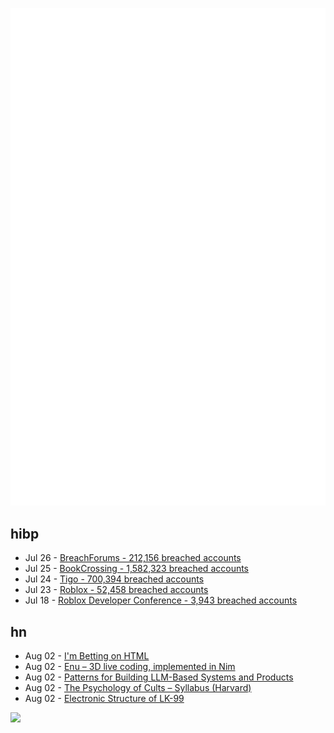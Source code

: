 ![Metrics](https://raw.githubusercontent.com/phixion/phixion/master/metrics.svg)

## hibp

<!--
for https://github.com/phixion/phixion/blob/main/.github/workflows/feeds.yml
-->
<!--START_SECTION:haveibeenpwnd-->
- Jul 26 - [BreachForums - 212,156 breached accounts](https://haveibeenpwned.com/PwnedWebsites#BreachForums)
- Jul 25 - [BookCrossing - 1,582,323 breached accounts](https://haveibeenpwned.com/PwnedWebsites#BookCrossing)
- Jul 24 - [Tigo - 700,394 breached accounts](https://haveibeenpwned.com/PwnedWebsites#Tigo)
- Jul 23 - [Roblox - 52,458 breached accounts](https://haveibeenpwned.com/PwnedWebsites#Roblox)
- Jul 18 - [Roblox Developer Conference - 3,943 breached accounts](https://haveibeenpwned.com/PwnedWebsites#RobloxDeveloperConference)
<!--END_SECTION:haveibeenpwnd-->

## hn

<!--
for https://github.com/phixion/phixion/blob/main/.github/workflows/feeds.yml
-->
<!--START_SECTION:hn-->
- Aug 02 - [I'm Betting on HTML](https://catskull.net/html.html)
- Aug 02 - [Enu – 3D live coding, implemented in Nim](https://github.com/dsrw/enu)
- Aug 02 - [Patterns for Building LLM-Based Systems and Products](https://eugeneyan.com/writing/llm-patterns/)
- Aug 02 - [The Psychology of Cults – Syllabus (Harvard)](https://harvard.simplesyllabus.com/en-US/doc/1qjc9dp1v)
- Aug 02 - [Electronic Structure of LK-99](https://arxiv.org/abs/2308.00676)
<!--END_SECTION:hn-->

<!--
for https://yhype.me
-->
![](https://hit.yhype.me/github/profile?user_id=13013670)
